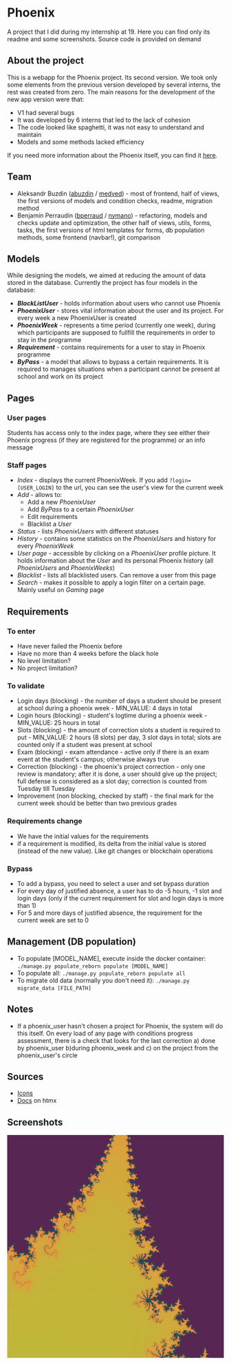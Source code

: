 # Phoenix
A project that I did during my internship at 19. Here you can find only its readme and some screenshots. Source code is provided on demand

## About the project
This is a webapp for the Phoenix project. Its second version. We took only some elements from the previous version developed by several interns, the rest was created from zero. The main reasons for the development of the new app version were that:
* V1 had several bugs
* It was developed by 6 interns that led to the lack of cohesion
* The code looked like spaghetti, it was not easy to understand and maintain
* Models and some methods lacked efficiency

If you need more information about the Phoenix itself, you can find it [here](https://man.s19.be/view/pedago/phoenix/).

## Team
* Aleksandr Buzdin ([abuzdin](https://profile.intra.42.fr/users/abuzdin) / [medved](https://profile.intra.42.fr/users/medved)) - most of frontend, half of views, the first versions of models and condition checks, readme, migration method
* Benjamin Perraudin ([bperraud](https://profile.intra.42.fr/users/bperraud) / [nymano](https://profile.intra.42.fr/users/nymano)) - refactoring, models and checks update and optimization, the other half of views, utils, forms, tasks, the first versions of html templates for forms, db population methods, some frontend (navbar!), git comparison

## Models
While designing the models, we aimed at reducing the amount of data stored in the database. Currently the project has four models in the database:
* ***BlackListUser*** - holds information about users who cannot use Phoenix
* ***PhoenixUser*** - stores vital information about the user and its project. For every week a new PhoenixUser is created
* ***PhoenixWeek*** - represents a time period (currently one week), during which participants are supposed to fullfill the requirements in order to stay in the programme
* ***Requirement*** - contains requirements for a user to stay in Phoenix programme
* ***ByPass*** - a model that allows to bypass a certain requirements. It is required to manages situations when a participant cannot be present at school and work on its project

## Pages
### User pages
Students has access only to the index page, where they see either their Phoenix progress (if they are registered for the programme) or an info message

### Staff pages
* *Index* - displays the current PhoenixWeek. If you add `?login=[USER_LOGIN]` to the url, you can see the user's view for the current week
* *Add* - allows to:
  - Add a new *PhoenixUser*
  - Add *ByPass* to a certain *PhoenixUser*
  - Edit requirements
  - Blacklist a *User*
* *Status* - lists *PhoenixUsers* with different statuses
* *History* - contains some statistics on the *PhoenixUsers* and history for every *PhoenixWeek*
* *User page* - accessible by clicking on a *PhoenixUser* profile picture. It holds information about the *User* and its personal Phoenix history (all *PhoenixUsers* and *PhoenixWeeks*)
* *Blacklist* - lists all blacklisted users. Can remove a user from this page
* *Search* - makes it possible to apply a login filter on a certain page. Mainly useful on *Gaming* page

## Requirements

### To enter
* Have never failed the Phoenix before
* Have no more than 4 weeks before the black hole
* No level limitation?
* No project limitation?

### To validate
* Login days (blocking) - the number of days a student should be present at school during a phoenix week - MIN_VALUE: 4 days in total
* Login hours (blocking) - student's logtime during a phoenix week - MIN_VALUE: 25 hours in total
* Slots (blocking) - the amount of correction slots a student is required to put - MIN_VALUE: 2 hours (8 slots) per day, 3 slot days in total; slots are counted only if a student was present at school
* Exam (blocking) - exam attendance - active only if there is an exam event at the student's campus; otherwise always true
* Correction (blocking) - the phoenix's project correction - only one review is mandatory; after it is done, a user should give up the project; full defense is considered as a slot day; correction is counted from Tuesday till Tuesday
* Improvement (non blocking, checked by staff) - the final mark for the current week should be better than two previous grades

### Requirements change
* We have the initial values for the requirements
* if a requirement is modified, its delta from the initial value is stored (instead of the new value). Like git changes or blockchain operations

### Bypass
* To add a bypass, you need to select a user and set bypass duration
* For every day of justified absence, a user has to do -5 hours, -1 slot and login days (only if the current requirement for slot and login days is more than 1)
* For 5 and more days of justified absence, the requirement for the current week are set to 0

## Management (DB population)
* To populate [MODEL_NAME], execute inside the docker container: `./manage.py populate_reborn populate [MODEL_NAME]`
* To populate all: `./manage.py populate_reborn populate all`
* To migrate old data (normally you don't need it): `./manage.py migrate_data [FILE_PATH]`

## Notes
* If a phoenix_user hasn't chosen a project for Phoenix, the system will do this itself. On every load of any page with conditions progress assessment, there is a check that looks for the last correction a) done by phoenix_user b)during phoenix_week and c) on the project from the phoenix_user's circle

## Sources
* [Icons](https://icon-sets.iconify.design/)
* [Docs](https://htmx.org/docs/) on htmx

## Screenshots
![alt text](https://github.com/baltsaros/fractol/blob/main/pics/1.jpeg)